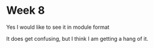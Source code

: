 # Week 8

Yes I would like to see it in module format

It does get confusing, but I think I am getting a hang of it. 